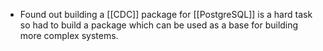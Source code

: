 - Found out building a [[CDC]] package for [[PostgreSQL]] is a hard task so had to build a package which can be used as a base for building more complex systems.